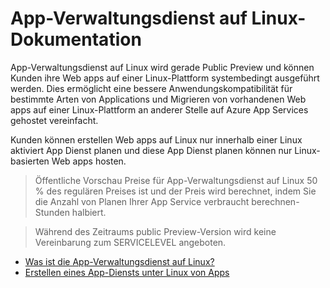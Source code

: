 <properties 
    pageTitle="App-Verwaltungsdienst auf Linux | Microsoft Azure" 
    description="Was ist die App-Verwaltungsdienst auf Linux Azure? Eine Einführung in die App-Verwaltungsdienst unter Linux." 
    keywords="app Azure Service, Linux, oss"
    services="app-service" 
    documentationCenter="" 
    authors="naziml" 
    manager="wpickett" 
    editor=""/>

<tags 
    ms.service="app-service" 
    ms.workload="na" 
    ms.tgt_pltfrm="na" 
    ms.devlang="na" 
    ms.topic="article" 
    ms.date="10/10/2016" 
    ms.author="naziml"/>

# <a name="app-service-on-linux-documentation"></a>App-Verwaltungsdienst auf Linux-Dokumentation

App-Verwaltungsdienst auf Linux wird gerade Public Preview und können Kunden ihre Web apps auf einer Linux-Plattform systembedingt ausgeführt werden. Dies ermöglicht eine bessere Anwendungskompatibilität für bestimmte Arten von Applications und Migrieren von vorhandenen Web apps auf einer Linux-Plattform an anderer Stelle auf Azure App Services gehostet vereinfacht.

Kunden können erstellen Web apps auf Linux nur innerhalb einer Linux aktiviert App Dienst planen und diese App Dienst planen können nur Linux-basierten Web apps hosten. 

> Öffentliche Vorschau Preise für App-Verwaltungsdienst auf Linux 50 % des regulären Preises ist und der Preis wird berechnet, indem Sie die Anzahl von Planen Ihrer App Service verbraucht berechnen-Stunden halbiert.

> Während des Zeitraums public Preview-Version wird keine Vereinbarung zum SERVICELEVEL angeboten. 

* [Was ist die App-Verwaltungsdienst auf Linux?](../app-service-web/app-service-linux-intro.md)
* [Erstellen eines App-Diensts unter Linux von Apps](../app-service-web/app-service-linux-how-to-create-a-web-app.md)

